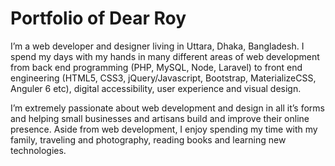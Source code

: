 # Portfolio of Dear Roy
I’m a web developer and designer living in Uttara, Dhaka, Bangladesh. I spend my days with my hands in many different areas of web development from back end programming (PHP, MySQL, Node, Laravel) to front end engineering (HTML5, CSS3, jQuery/Javascript, Bootstrap, MaterializeCSS, Anguler 6 etc), digital accessibility, user experience and visual design. 

I’m extremely passionate about web development and design in all it’s forms and helping small businesses and artisans build and improve their online presence. Aside from web development, I enjoy spending my time with my family, traveling and photography, reading books and learning new technologies.
